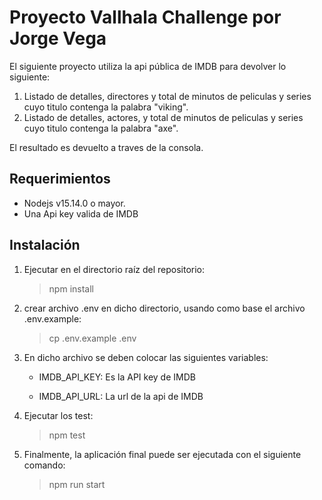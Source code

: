 # Proyecto Vallhala Challenge por Jorge Vega

El siguiente proyecto utiliza la api pública de IMDB para devolver lo siguiente:

1. Listado de detalles, directores y total de minutos de peliculas y series cuyo titulo contenga la palabra "viking".
2. Listado de detalles, actores, y total de minutos de peliculas y series cuyo titulo contenga la palabra "axe".

El resultado es devuelto a traves de la consola.

## Requerimientos

- Nodejs v15.14.0 o mayor.
- Una Api key valida de IMDB

## Instalación

1. Ejecutar en el directorio raíz del repositorio:

    > npm install

2. crear archivo .env en dicho directorio, usando como base el archivo .env.example:

    > cp .env.example .env

3. En dicho archivo se deben colocar las siguientes variables:

    - IMDB_API_KEY: Es la API key de IMDB

    - IMDB_API_URL: La url de la api de IMDB

4. Ejecutar los test:

    > npm test 

5. Finalmente, la aplicación final puede ser ejecutada con el siguiente comando:

    > npm run start
